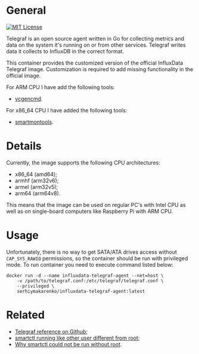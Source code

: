# General
[![MIT License](https://img.shields.io/badge/License-MIT-blue.svg?style=flat)](https://github.com/SerhiyMakarenko/influxdata-telegraf-dockerized/blob/influxdata-telegraf-dockerized/stable/LICENSE)

Telegraf is an open source agent written in Go for collecting metrics and data on the system it's running on or from other services. Telegraf writes data it collects to InfluxDB in the correct format.

This container provides the customized version of the official InfluxData Telegraf image. Customization is required to add missing functionality in the official image.

For ARM CPU I have add the following tools:
 - [vcgencmd](https://elinux.org/RPI_vcgencmd_usage).

For x86_64 CPU I have added the following tools:
 - [smartmontools](https://www.smartmontools.org/).


# Details
Currently, the image supports the following CPU architectures:
 - x86_64 (amd64);
 - armhf (arm32v6);
 - armel (arm32v5);
 - arm64 (arm64v8).

This means that the image can be used on regular PC's with Intel CPU as well as on single-board computers like Raspberry Pi with ARM CPU.

# Usage
Unfortunately, there is no way to get SATA/ATA drives access without `CAP_SYS_RAWIO` permissions, so the container should be run with privileged mode. To run container you need to execute command listed below:
```
docker run -d --name influxdata-telegraf-agent --net=host \
    -v /path/to/telegraf.conf:/etc/telegraf/telegraf.conf \
    --privileged \
    serhiymakarenko/influxdata-telegraf-agent:latest
```

# Related
- [Telegraf reference on Github](https://github.com/docker-library/docs/tree/master/telegraf);
- [smartctl running like other user different from root](https://www.smartmontools.org/ticket/61);
- [Why smartctl could not be run without root](https://medium.com/opsops/why-smartctl-could-not-be-run-without-root-7ea0583b1323).
